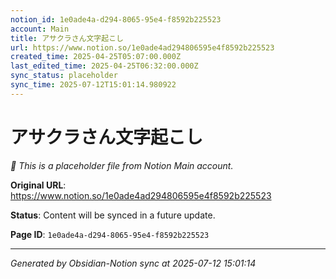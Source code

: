 ```yaml
---
notion_id: 1e0ade4a-d294-8065-95e4-f8592b225523
account: Main
title: アサクラさん文字起こし
url: https://www.notion.so/1e0ade4ad294806595e4f8592b225523
created_time: 2025-04-25T05:07:00.000Z
last_edited_time: 2025-04-25T06:32:00.000Z
sync_status: placeholder
sync_time: 2025-07-12T15:01:14.980922
---
```


# アサクラさん文字起こし

*🔄 This is a placeholder file from Notion Main account.*

**Original URL**: https://www.notion.so/1e0ade4ad294806595e4f8592b225523

**Status**: Content will be synced in a future update.

**Page ID**: `1e0ade4a-d294-8065-95e4-f8592b225523`

---

*Generated by Obsidian-Notion sync at 2025-07-12 15:01:14*
